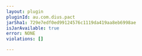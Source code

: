 ```yaml
---
layout: plugin
pluginId: au.com.dius.pact
jarSha1: 729e7edf0ed99124576c1119da419aa8eb6998ae
isJarAvailable: true
error: NONE
violations: []

---
```


